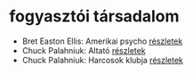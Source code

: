 # fogyasztói társadalom

- Bret Easton Ellis: Amerikai psycho [részletek](_details/Bret%20Easton%20Ellis.md#id_1446)
- Chuck Palahniuk: Altató [részletek](_details/Chuck%20Palahniuk.md#id_663)
- Chuck Palahniuk: Harcosok klubja [részletek](_details/Chuck%20Palahniuk.md#id_660)